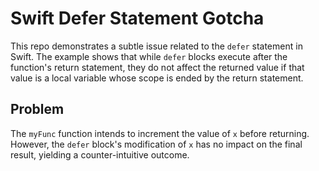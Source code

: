 # Swift Defer Statement Gotcha
This repo demonstrates a subtle issue related to the `defer` statement in Swift. The example shows that while `defer` blocks execute after the function's return statement, they do not affect the returned value if that value is a local variable whose scope is ended by the return statement.

## Problem
The `myFunc` function intends to increment the value of `x` before returning. However, the `defer` block's modification of `x` has no impact on the final result, yielding a counter-intuitive outcome.